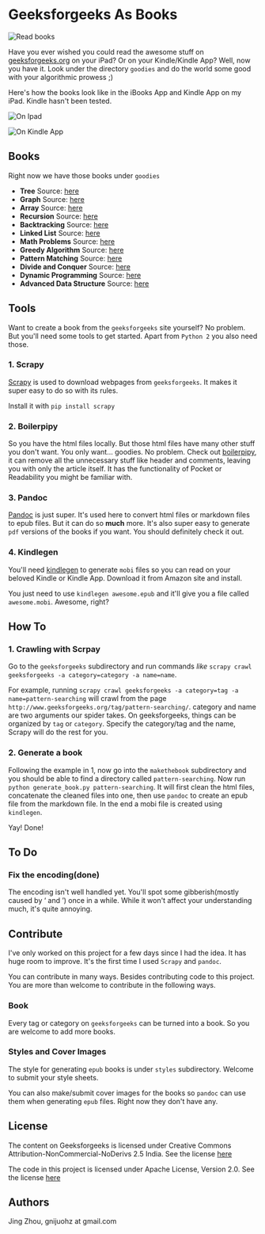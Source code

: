 # Geeksforgeeks As Books

![Read books](http://rlv.zcache.com/funny_i_need_more_books_gift_postcards-r02cd503cbd784d0e934c3af02da0fea3_vgbaq_8byvr_512.jpg)

Have you ever wished you could read the awesome stuff on [geeksforgeeks.org][1] on your
iPad? Or on your Kindle/Kindle App? Well, now you have it. Look under the directory `goodies` and do the world some good with your algorithmic prowess ;)

Here's how the books look like in the iBooks App and Kindle App on my iPad. Kindle hasn't been tested.

![On Ipad](https://s-media-cache-ak0.pinimg.com/originals/1d/28/d3/1d28d3e3148d2c91d22e837ace64c0ce.jpg)

![On Kindle App](https://s-media-cache-ak0.pinimg.com/originals/2b/86/53/2b8653eff7aaa191a80263de32c29651.jpg)

## Books

Right now we have those books under `goodies`

- **Tree** Source: [here](http://www.geeksforgeeks.org/category/tree/)
- **Graph** Source: [here](http://www.geeksforgeeks.org/category/graph/)
- **Array** Source: [here](http://www.geeksforgeeks.org/category/c-arrays/)
- **Recursion** Source: [here](http://www.geeksforgeeks.org/tag/recursion/)
- **Backtracking** Source: [here](http://www.geeksforgeeks.org/tag/backtracking/)
- **Linked List** Source: [here](http://www.geeksforgeeks.org/category/linked-list/)
- **Math Problems** Source: [here](http://www.geeksforgeeks.org/tag/MathematicalAlgo/)
- **Greedy Algorithm** Source: [here](http://www.geeksforgeeks.org/tag/Greedy-Algorithm/)
- **Pattern Matching** Source: [here](http://www.geeksforgeeks.org/tag/pattern-searching/)
- **Divide and Conquer** Source: [here](http://www.geeksforgeeks.org/tag/divide-and-conquer/)
- **Dynamic Programming** Source: [here](http://www.geeksforgeeks.org/tag/dynamic-programming/)
- **Advanced Data Structure** Source: [here](http://www.geeksforgeeks.org/tag/advance-data-structures/)



## Tools

Want to create a book from the `geeksforgeeks` site yourself? No problem. But you'll need some tools to get started. Apart from `Python 2` you also need those.


### 1. Scrapy

[Scrapy][2] is used to download webpages from `geeksforgeeks`. It makes it super easy to do so with its rules.

Install it with `pip install scrapy`

### 2. Boilerpipy

So you have the html files locally. But those html files have many other stuff you don't want. You only want... goodies.
No problem. Check out [boilerpipy][6], it can remove all the unnecessary stuff like header and comments, leaving you with only the article itself. It has the functionality of Pocket or Readability you might be familiar with.


### 3. Pandoc

[Pandoc][3] is just super. It's used here to convert html files or markdown files to epub files. But it can do so **much** more. It's also super easy to generate `pdf` versions of the books if you want. You should definitely check it out.

### 4. Kindlegen

You'll need [kindlegen][4] to generate `mobi` files so you can read on your beloved Kindle or Kindle App. Download it from Amazon site and install.

You just need to use `kindlegen awesome.epub` and it'll give you a file called `awesome.mobi`. Awesome, right?

## How To

### 1. Crawling with Scrpay
Go to the `geeksforgeeks` subdirectory and run commands *like* `scrapy crawl geeksforgeeks -a category=category -a name=name`.

For example, running `scrapy crawl geeksforgeeks -a category=tag -a name=pattern-searching` will crawl from the page `http://www.geeksforgeeks.org/tag/pattern-searching/`. category and name are two arguments our spider takes. On geeksforgeeks, things can be organized by `tag` or `category`. Specify the category/tag and the name, Scrapy will do the rest for you.


### 2. Generate a book  

Following the example in 1, now go into the `makethebook` subdirectory and you should be able to find a directory called `pattern-searching`. Now run `python generate_book.py pattern-searching`. It will first clean the html files, concatenate the cleaned files into one, then use `pandoc` to create an epub file from the markdown file. In the end a mobi file is created using `kindlegen`.

Yay! Done!

## To Do

### Fix the encoding(done)

The encoding isn't well handled yet. You'll spot some gibberish(mostly caused by ‘ and ’) once in a while. While it won't affect your understanding much, it's quite annoying.

## Contribute

I've only worked on this project for a few days since I had the idea. It has huge room to improve. It's the first time I used `Scrapy` and `pandoc`.  

You can contribute in many ways. Besides contributing code to this project. You are more than welcome to contribute in the following ways.

### Book

Every tag or category on `geeksforgeeks` can be turned into a book. So you are welcome to add more books.

### Styles and Cover Images

The style for generating `epub` books is under `styles` subdirectory. Welcome to submit your style sheets.

You can also make/submit cover images for the books so `pandoc` can use them when generating `epub` files. Right now they don't have any.

## License

The content on Geeksforgeeks is licensed under Creative Commons
Attribution-NonCommercial-NoDerivs 2.5 India. See the license [here][7]

The code in this project is licensed under Apache License, Version 2.0. See the
license [here][8]

## Authors

Jing Zhou, gnijuohz at gmail.com


[1]:http://www.geeksforgeeks.org/
[2]:http://scrapy.org/
[3]:http://johnmacfarlane.net/pandoc/
[4]:http://www.amazon.com/gp/feature.html?docId=1000765211
[5]:https://github.com/gnijuohz/boilerpipy
[6]:https://github.com/harshavardhana/boilerpipy
[7]:http://creativecommons.org/licenses/by-nc-nd/2.5/in/deed.en_US
[8]:http://www.apache.org/licenses/LICENSE-2.0
